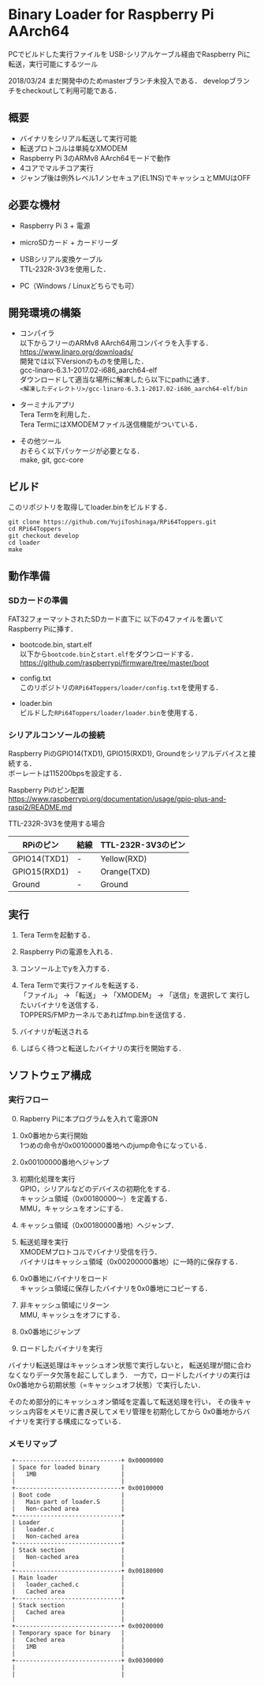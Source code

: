 # Binary Loader for Raspberry Pi AArch64

PCでビルドした実行ファイルを
USB-シリアルケーブル経由でRaspberry Piに転送，実行可能にするツール

2018/03/24 まだ開発中のためmasterブランチ未投入である．
developブランチをcheckoutして利用可能である．

## 概要

 - バイナリをシリアル転送して実行可能
 - 転送プロトコルは単純なXMODEM
 - Raspberry Pi 3のARMv8 AArch64モードで動作
 - 4コアでマルチコア実行
 - ジャンプ後は例外レベル1ノンセキュア(EL1NS)でキャッシュとMMUはOFF

## 必要な機材

 - Raspberry Pi 3 + 電源
 
 - microSDカード + カードリーダ  
 
 - USBシリアル変換ケーブル  
 TTL-232R-3V3を使用した．

 - PC（Windows / Linuxどちらでも可）  

## 開発環境の構築

 - コンパイラ  
 以下からフリーのARMv8 AArch64用コンパイラを入手する．  
 https://www.linaro.org/downloads/  
 開発では以下Versionのものを使用した．  
 gcc-linaro-6.3.1-2017.02-i686_aarch64-elf  
 ダウンロードして適当な場所に解凍したら以下にpathに通す．  
 ```<解凍したディレクトリ>/gcc-linaro-6.3.1-2017.02-i686_aarch64-elf/bin```

 - ターミナルアプリ  
 Tera Termを利用した．  
 Tera TermにはXMODEMファイル送信機能がついている．

 - その他ツール  
 おそらく以下パッケージが必要となる．  
 make, git, gcc-core

## ビルド

このリポジトリを取得してloader.binをビルドする．
```
git clone https://github.com/YujiToshinaga/RPi64Toppers.git
cd RPi64Toppers
git checkout develop
cd loader
make
```

## 動作準備

### SDカードの準備

FAT32フォーマットされたSDカード直下に
以下の4ファイルを置いてRaspberry Piに挿す．

 - bootcode.bin, start.elf  
 以下から```bootcode.bin```と```start.elf```をダウンロードする．  
 https://github.com/raspberrypi/firmware/tree/master/boot

 - config.txt  
 このリポジトリの```RPi64Toppers/loader/config.txt```を使用する．
 
 - loader.bin  
 ビルドした```RPi64Toppers/loader/loader.bin```を使用する．

### シリアルコンソールの接続

Raspberry PiのGPIO14(TXD1), GPIO15(RXD1), Groundをシリアルデバイスと接続する．  
ボーレートは115200bpsを設定する．

Raspberry Piのピン配置  
https://www.raspberrypi.org/documentation/usage/gpio-plus-and-raspi2/README.md

TTL-232R-3V3を使用する場合

RPiのピン | 結線 | TTL-232R-3V3のピン
---|---|---
GPIO14(TXD1) | - | Yellow(RXD)
GPIO15(RXD1) | - | Orange(TXD)
Ground | - | Ground |

## 実行

 1. Tera Termを起動する．

 2. Raspberry Piの電源を入れる．

 3. コンソール上でyを入力する．

 4. Tera Termで実行ファイルを転送する．  
 「ファイル」 -> 「転送」 -> 「XMODEM」 -> 「送信」を選択して
 実行したいバイナリを送信する．  
 TOPPERS/FMPカーネルであればfmp.binを送信する．

 5. バイナリが転送される

 6. しばらく待つと転送したバイナリの実行を開始する．

## ソフトウェア構成

### 実行フロー

0. Rapberry Piに本プログラムを入れて電源ON

1. 0x0番地から実行開始  
 1つめの命令が0x00100000番地へのjump命令になっている．

2. 0x00100000番地へジャンプ  

3. 初期化処理を実行  
 GPIO，シリアルなどのデバイスの初期化をする．  
 キャッシュ領域（0x00180000～）を定義する．  
 MMU，キャッシュをオンにする．

4. キャッシュ領域（0x00180000番地）へジャンプ．

5. 転送処理を実行  
 XMODEMプロトコルでバイナリ受信を行う．  
 バイナリはキャッシュ領域（0x00200000番地）に一時的に保存する．

6. 0x0番地にバイナリをロード  
 キャッシュ領域に保存したバイナリを0x0番地にコピーする．

7. 非キャッシュ領域にリターン  
 MMU, キャッシュをオフにする．

8. 0x0番地にジャンプ

9. ロードしたバイナリを実行

バイナリ転送処理はキャッシュオン状態で実行しないと，
転送処理が間に合わなくなりデータ欠落を起こしてしまう．
一方で，ロードしたバイナリの実行は
0x0番地から初期状態（=キャッシュオフ状態）で実行したい．

そのため部分的にキャッシュオン領域を定義して転送処理を行い，
その後キャッシュ内容をメモリに書き戻してメモリ管理を初期化してから
0x0番地からバイナリを実行する構成になっている．

### メモリマップ


```
 +------------------------------+ 0x00000000
 | Space for loaded binary      |
 |   1MB                        |
 |                              |
 +------------------------------+ 0x00100000
 | Boot code                    |
 |   Main part of loader.S      |
 |   Non-cached area            |
 +------------------------------+
 | Loader                       |
 |   loader.c                   |
 |   Non-cached area            |
 +------------------------------+
 | Stack section                |
 |   Non-cached area            |
 |                              |
 +------------------------------+ 0x00180000
 | Main loader                  |
 |   loader_cached.c            |
 |   Cached area                |
 +------------------------------+
 | Stack section                |
 |   Cached area                |
 |                              |
 +------------------------------+ 0x00200000
 | Temporary space for binary   |
 |   Cached area                |
 |   1MB                        |
 |                              |
 +------------------------------+ 0x00300000
 |                              |
 |                              |
```

